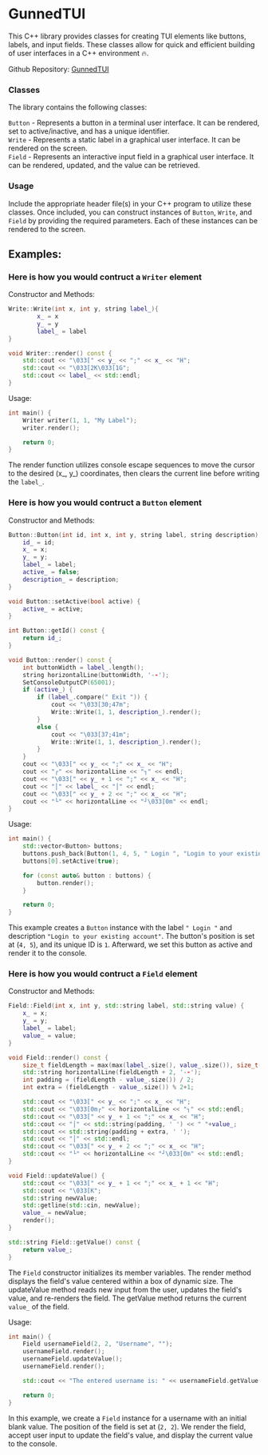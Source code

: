 # GunnedTUI
This C++ library provides classes for creating TUI elements like buttons, labels, and input fields. These classes allow for quick and efficient building of user interfaces in a C++ environment 🔥.

Github Repository: [GunnedTUI](https://github.com/xauthorg/GunnedTUI)

### Classes
The library contains the following classes:

`Button` - Represents a button in a terminal user interface. It can be rendered, set to active/inactive, and has a unique identifier. <br/>
`Write` - Represents a static label in a graphical user interface. It can be rendered on the screen.<br/>
`Field` - Represents an interactive input field in a graphical user interface. It can be rendered, updated, and the value can be retrieved.<br/>

### Usage
Include the appropriate header file(s) in your C++ program to utilize these classes. Once included, you can construct instances of `Button`, `Write`, and `Field` by providing the required parameters. Each of these instances can be rendered to the screen.


## Examples:

### Here is how you would contruct a `Writer` element
Constructor and Methods:
```cpp
Write::Write(int x, int y, string label_){
        x_ = x
        y_ = y
        label_ = label
}

void Writer::render() const {
    std::cout << "\033[" << y_ << ";" << x_ << "H";
    std::cout << "\033[2K\033[1G";
    std::cout << label_ << std::endl;
}
```

Usage:
```cpp
int main() {
    Writer writer(1, 1, "My Label");
    writer.render();

    return 0;
}
```

The render function utilizes console escape sequences to move the cursor to the desired (x_, y_) coordinates, then clears the current line before writing the `label_`.<br/>

### Here is how you would contruct a `Button` element

Constructor and Methods:
```cpp
Button::Button(int id, int x, int y, string label, string description) {
	id_ = id;
	x_ = x;
	y_ = y;
	label_ = label;
	active_ = false;
    description_ = description;
}

void Button::setActive(bool active) {
    active_ = active;
}

int Button::getId() const {
    return id_;
}

void Button::render() const {
    int buttonWidth = label_.length();
    string horizontalLine(buttonWidth, '--');
    SetConsoleOutputCP(65001);
    if (active_) {
        if (label_.compare(" Exit ")) {
            cout << "\033[30;47m";
            Write::Write(1, 1, description_).render();
        }
        else {
            cout << "\033[37;41m";
            Write::Write(1, 1, description_).render(); 
        }
	}
    cout << "\033[" << y_ << ";" << x_ << "H";
    cout << "┌" << horizontalLine << "┐" << endl;
    cout << "\033[" << y_ + 1 << ";" << x_ << "H";
    cout << "│" << label_ << "│" << endl;
    cout << "\033[" << y_ + 2 << ";" << x_ << "H";
    cout << "└" << horizontalLine << "┘\033[0m" << endl;
}
```

Usage:

```cpp
int main() {
    std::vector<Button> buttons;
    buttons.push_back(Button(1, 4, 5, " Login ", "Login to your existing account"));
    buttons[0].setActive(true);

    for (const auto& button : buttons) {
        button.render();
    }

    return 0;
}
```
This example creates a `Button` instance with the label `" Login "` and description `"Login to your existing account"`. The button's position is set at (`4, 5`), and its unique ID is `1`. Afterward, we set this button as active and render it to the console.

### Here is how you would contruct a `Field` element
Constructor and Methods:
```cpp
Field::Field(int x, int y, std::string label, std::string value) {
    x_ = x;
    y_ = y;
    label_ = label;
    value_ = value;
}

void Field::render() const {
    size_t fieldLength = max(max(label_.size(), value_.size()), size_t(10));
    std::string horizontalLine(fieldLength + 2, '--');
    int padding = (fieldLength - value_.size()) / 2;
    int extra = (fieldLength - value_.size()) % 2+1;

    std::cout << "\033[" << y_ << ";" << x_ << "H";
    std::cout << "\033[0m┌" << horizontalLine << "┐" << std::endl;
    std::cout << "\033[" << y_ + 1 << ";" << x_ << "H";
    std::cout << "│" << std::string(padding, ' ') << " "+value_;
    std::cout << std::string(padding + extra, ' ');
    std::cout << "│" << std::endl;
    std::cout << "\033[" << y_ + 2 << ";" << x_ << "H";
    std::cout << "└" << horizontalLine << "┘\033[0m" << std::endl;
}

void Field::updateValue() {
    std::cout << "\033[" << y_ + 1 << ";" << x_ + 1 << "H";
    std::cout << "\033[K";
    std::string newValue;
    std::getline(std::cin, newValue);
    value_ = newValue;
    render();
}

std::string Field::getValue() const {
    return value_;
}
```
The `Field` constructor initializes its member variables. The render method displays the field's value centered within a box of dynamic size. The updateValue method reads new input from the user, updates the field's value, and re-renders the field. The getValue method returns the current `value_` of the field.

Usage:

```cpp
int main() {
    Field usernameField(2, 2, "Username", "");
    usernameField.render();
    usernameField.updateValue();
    usernameField.render();

    std::cout << "The entered username is: " << usernameField.getValue();

    return 0;
}
```
In this example, we create a `Field` instance for a username with an initial blank value. The position of the field is set at (`2, 2`). We render the field, accept user input to update the field's value, and display the current value to the console.

